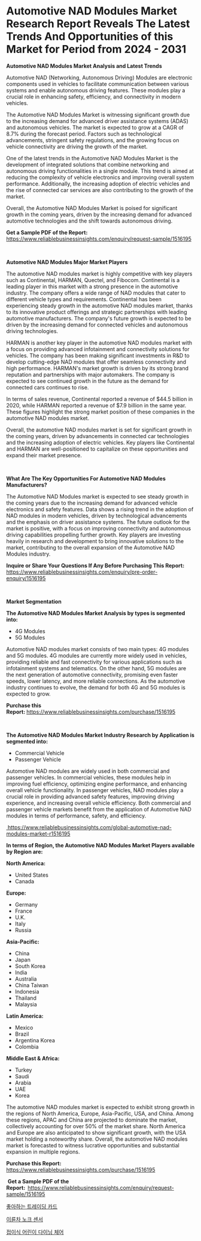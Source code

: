 <p><h1>Automotive NAD Modules Market Research Report Reveals The Latest Trends And Opportunities of this Market for Period from 2024 - 2031</h1></p><p><strong>Automotive NAD Modules Market Analysis and Latest Trends</strong></p>
<p><p>Automotive NAD (Networking, Autonomous Driving) Modules are electronic components used in vehicles to facilitate communication between various systems and enable autonomous driving features. These modules play a crucial role in enhancing safety, efficiency, and connectivity in modern vehicles.</p><p>The Automotive NAD Modules Market is witnessing significant growth due to the increasing demand for advanced driver assistance systems (ADAS) and autonomous vehicles. The market is expected to grow at a CAGR of 8.7% during the forecast period. Factors such as technological advancements, stringent safety regulations, and the growing focus on vehicle connectivity are driving the growth of the market.</p><p>One of the latest trends in the Automotive NAD Modules Market is the development of integrated solutions that combine networking and autonomous driving functionalities in a single module. This trend is aimed at reducing the complexity of vehicle electronics and improving overall system performance. Additionally, the increasing adoption of electric vehicles and the rise of connected car services are also contributing to the growth of the market.</p><p>Overall, the Automotive NAD Modules Market is poised for significant growth in the coming years, driven by the increasing demand for advanced automotive technologies and the shift towards autonomous driving.</p></p>
<p><strong>Get a Sample PDF of the Report:&nbsp;</strong> <a href="https://www.reliablebusinessinsights.com/enquiry/request-sample/1516195">https://www.reliablebusinessinsights.com/enquiry/request-sample/1516195</a></p>
<p>&nbsp;</p>
<p><strong>Automotive NAD Modules Major Market Players</strong></p>
<p><p>The automotive NAD modules market is highly competitive with key players such as Continental, HARMAN, Quectel, and Fibocom. Continental is a leading player in this market with a strong presence in the automotive industry. The company offers a wide range of NAD modules that cater to different vehicle types and requirements. Continental has been experiencing steady growth in the automotive NAD modules market, thanks to its innovative product offerings and strategic partnerships with leading automotive manufacturers. The company's future growth is expected to be driven by the increasing demand for connected vehicles and autonomous driving technologies.</p><p>HARMAN is another key player in the automotive NAD modules market with a focus on providing advanced infotainment and connectivity solutions for vehicles. The company has been making significant investments in R&D to develop cutting-edge NAD modules that offer seamless connectivity and high performance. HARMAN's market growth is driven by its strong brand reputation and partnerships with major automakers. The company is expected to see continued growth in the future as the demand for connected cars continues to rise.</p><p>In terms of sales revenue, Continental reported a revenue of $44.5 billion in 2020, while HARMAN reported a revenue of $7.9 billion in the same year. These figures highlight the strong market position of these companies in the automotive NAD modules market.</p><p>Overall, the automotive NAD modules market is set for significant growth in the coming years, driven by advancements in connected car technologies and the increasing adoption of electric vehicles. Key players like Continental and HARMAN are well-positioned to capitalize on these opportunities and expand their market presence.</p></p>
<p>&nbsp;</p>
<p><strong>What Are The Key Opportunities For Automotive NAD Modules Manufacturers?</strong></p>
<p><p>The Automotive NAD Modules market is expected to see steady growth in the coming years due to the increasing demand for advanced vehicle electronics and safety features. Data shows a rising trend in the adoption of NAD modules in modern vehicles, driven by technological advancements and the emphasis on driver assistance systems. The future outlook for the market is positive, with a focus on improving connectivity and autonomous driving capabilities propelling further growth. Key players are investing heavily in research and development to bring innovative solutions to the market, contributing to the overall expansion of the Automotive NAD Modules industry.</p></p>
<p><strong>Inquire or Share Your Questions If Any Before Purchasing This Report:</strong> <a href="https://www.reliablebusinessinsights.com/enquiry/pre-order-enquiry/1516195">https://www.reliablebusinessinsights.com/enquiry/pre-order-enquiry/1516195</a></p>
<p>&nbsp;</p>
<p><strong>Market Segmentation</strong></p>
<p><strong>The Automotive NAD Modules Market Analysis by types is segmented into:</strong></p>
<p><ul><li>4G Modules</li><li>5G Modules</li></ul></p>
<p><p>Automotive NAD modules market consists of two main types: 4G modules and 5G modules. 4G modules are currently more widely used in vehicles, providing reliable and fast connectivity for various applications such as infotainment systems and telematics. On the other hand, 5G modules are the next generation of automotive connectivity, promising even faster speeds, lower latency, and more reliable connections. As the automotive industry continues to evolve, the demand for both 4G and 5G modules is expected to grow.</p></p>
<p><strong>Purchase this Report:&nbsp;</strong><a href="https://www.reliablebusinessinsights.com/purchase/1516195">https://www.reliablebusinessinsights.com/purchase/1516195</a></p>
<p>&nbsp;</p>
<p><strong>The Automotive NAD Modules Market Industry Research by Application is segmented into:</strong></p>
<p><ul><li>Commercial Vehicle</li><li>Passenger Vehicle</li></ul></p>
<p><p>Automotive NAD modules are widely used in both commercial and passenger vehicles. In commercial vehicles, these modules help in improving fuel efficiency, optimizing engine performance, and enhancing overall vehicle functionality. In passenger vehicles, NAD modules play a crucial role in providing advanced safety features, improving driving experience, and increasing overall vehicle efficiency. Both commercial and passenger vehicle markets benefit from the application of Automotive NAD modules in terms of performance, safety, and efficiency.</p></p>
<p><a href="https://www.reliablebusinessinsights.com/global-automotive-nad-modules-market-r1516195">&nbsp;https://www.reliablebusinessinsights.com/global-automotive-nad-modules-market-r1516195</a></p>
<p><strong>In terms of Region, the Automotive NAD Modules Market Players available by Region are:</strong></p>
<p>
    <p> <strong> North America: </strong>
        <ul>
            <li>United States</li>
            <li>Canada</li>
        </ul>
        </p> 
    <p> <strong> Europe: </strong>
        <ul>
            <li>Germany</li>
            <li>France</li>
            <li>U.K.</li>
            <li>Italy</li>
            <li>Russia</li>
        </ul>
        </p> 
    <p> <strong> Asia-Pacific: </strong>
        <ul>
            <li>China</li>
            <li>Japan</li>
            <li>South Korea</li>
            <li>India</li>
            <li>Australia</li>
            <li>China Taiwan</li>
            <li>Indonesia</li>
            <li>Thailand</li>
            <li>Malaysia</li>
        </ul>
        </p> 
    <p> <strong> Latin America: </strong>
        <ul>
            <li>Mexico</li>
            <li>Brazil</li>
            <li>Argentina Korea</li>
            <li>Colombia</li>
        </ul>
        </p> 
    <p> <strong> Middle East & Africa: </strong>
        <ul>
            <li>Turkey</li>
            <li>Saudi</li>
            <li>Arabia</li>
            <li>UAE</li>
            <li>Korea</li>
        </ul>
    </p>
    </p>
<p><p>The automotive NAD modules market is expected to exhibit strong growth in the regions of North America, Europe, Asia-Pacific, USA, and China. Among these regions, APAC and China are projected to dominate the market, collectively accounting for over 50% of the market share. North America and Europe are also anticipated to show significant growth, with the USA market holding a noteworthy share. Overall, the automotive NAD modules market is forecasted to witness lucrative opportunities and substantial expansion in multiple regions.</p></p>
<p><strong>Purchase this Report: </strong><a href="https://www.reliablebusinessinsights.com/purchase/1516195">https://www.reliablebusinessinsights.com/purchase/1516195</a></p>
<p>&nbsp;<strong>Get a Sample PDF of the Report:&nbsp;&nbsp;</strong><a href="https://www.reliablebusinessinsights.com/enquiry/request-sample/1516195">https://www.reliablebusinessinsights.com/enquiry/request-sample/1516195</a></p>
<p><strong></strong></p>
<p><p><a href="https://medium.com/@indraardiyanto91_38207/2024%EB%85%84%EB%B6%80%ED%84%B0-2031%EB%85%84%EA%B9%8C%EC%A7%80%EC%9D%98-%EC%A6%90%EA%B2%A8%EC%B0%BE%EB%8A%94-%ED%8A%B8%EB%A0%88%EC%9D%B4%EB%94%A9-%EC%B9%B4%EB%93%9C-%EC%8B%9C%EC%9E%A5%EC%9D%98-%EC%8B%A0%ED%9D%A5-%ED%8A%B8%EB%A0%8C%EB%93%9C%EC%99%80-%EB%AF%B8%EB%9E%98-%EC%A0%84%EB%A7%9D-0a13c4605d2e">좋아하는 트레이딩 카드</a></p><p><a href="https://medium.com/@jordanilliamson678678_12326/2%EB%A5%9C-%EC%9E%90%EB%8F%99%EC%B0%A8-%EB%84%89%EC%84%BC%EC%84%9C-%EC%8B%9C%EC%9E%A5-%EC%A0%90%EC%9C%A0%EC%9C%A8-%EB%B0%8F-%EC%8B%9C%EC%9E%A5-%EB%B6%84%EC%84%9D-%EC%84%B1%EC%9E%A5-%EB%8F%99%ED%96%A5-%EB%B0%8F-%EC%98%88%EC%B8%A1-2024%EB%85%84-2031%EB%85%84-%EC%97%90-%EB%8C%80%ED%95%9C-%EB%82%B4%EC%9A%A9%EC%9E%85%EB%8B%88%EB%8B%A4-2ce0cea4e9fd">이륜차 노크 센서</a></p><p><a href="https://medium.com/@nadya06yasmine_979/%EA%B8%80%EB%A1%9C%EB%B2%8C-%EA%B0%9C%EB%B0%9C%EC%8B%9D-%EC%95%84%EB%8F%99%EC%9A%A9-%EB%8B%A4%EC%9D%B4%EB%8B%9D-%EC%B2%B4%EC%96%B4-%EC%8B%9C%EC%9E%A5-%EB%B2%94%EC%9C%84%EC%9D%98-%EA%B9%8A%EC%9D%80-%EB%B6%84%EC%84%9D-%EB%B0%8F-2024%EB%85%84%EB%B6%80%ED%84%B0-2031%EB%85%84%EA%B9%8C%EC%A7%80-%EC%98%88%EC%83%81%EB%90%9C-10-%EC%9D%98-%EB%B9%A0%EB%A5%B4%EA%B2%8C-%EC%84%B1%EC%9E%A5%ED%95%98%EB%8A%94-cagr-3ec3d9b24298">접이식 어린이 다이닝 체어</a></p></p>